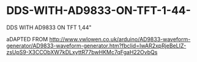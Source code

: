 # DDS-WITH-AD9833-ON-TFT-1-44-
DDS WITH AD9833 ON TFT 1,44"


aDAPTED FROM http://www.vwlowen.co.uk/arduino/AD9833-waveform-generator/AD9833-waveform-generator.htm?fbclid=IwAR2xpRjeBeLIZ-zsUpS9-X3CCObXW7kDLxyttR77bwHKMc7qFgaH22OvbQs

